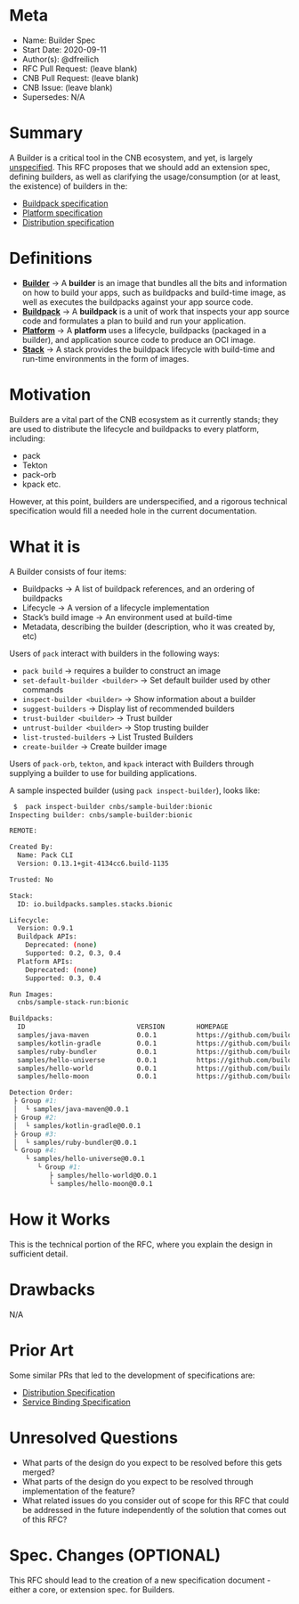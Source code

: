 # Meta
[meta]: #meta
- Name: Builder Spec
- Start Date: 2020-09-11
- Author(s): @dfreilich
- RFC Pull Request: (leave blank)
- CNB Pull Request: (leave blank)
- CNB Issue: (leave blank)
- Supersedes: N/A

# Summary
[summary]: #summary
A Builder is a critical tool in the CNB ecosystem, and yet, is largely [unspecified][spec-issue-builder]. This RFC proposes that we should add an extension spec, defining builders, as well as clarifying the usage/consumption (or at least, the existence) of builders in the:
* [Buildpack specification][buildpacks-spec]
* [Platform specification][platform-spec]
* [Distribution specification][distribution-spec]

# Definitions
[definitions]: #definitions
* **[Builder][builder-docs]** &rarr; A **builder** is an image that bundles all the bits and information on how to build your apps, such as buildpacks and build-time image, as well as executes the buildpacks against your app source code.
* **[Buildpack][buildpacks-docs]** &rarr; A **buildpack** is a unit of work that inspects your app source code and formulates a plan to build and run your application.
* **[Platform][platform-docs]** &rarr; A **platform** uses a lifecycle, buildpacks (packaged in a builder), and application source code to produce an OCI image.
* **[Stack][stack-docs]** &rarr; A stack provides the buildpack lifecycle with build-time and run-time environments in the form of images.

# Motivation
[motivation]: #motivation
Builders are a vital part of the CNB ecosystem as it currently stands; they are used to distribute the lifecycle and buildpacks to every platform, including:
* pack
* Tekton
* pack-orb
* kpack
etc.

However, at this point, builders are underspecified, and a rigorous technical specification would fill a needed hole in the current documentation.

# What it is
[what-it-is]: #what-it-is
A Builder consists of four items:
* Buildpacks &rarr; A list of buildpack references, and an ordering of buildpacks
* Lifecycle &rarr; A version of a lifecycle implementation
* Stack’s build image &rarr; An environment used at build-time
* Metadata, describing the builder (description, who it was created by, etc)

Users of `pack` interact with builders in the following ways:
* `pack build` &rarr; requires a builder to construct an image
* `set-default-builder <builder>` &rarr; Set default builder used by other commands
* `inspect-builder <builder>` &rarr; Show information about a builder
* `suggest-builders` &rarr; Display list of recommended builders
* `trust-builder <builder>` &rarr; Trust builder
* `untrust-builder <builder>` &rarr; Stop trusting builder
* `list-trusted-builders` &rarr; List Trusted Builders
* `create-builder` &rarr; Create builder image

Users of `pack-orb`, `tekton`, and `kpack` interact with Builders through supplying a builder to use for building applications.

A sample inspected builder (using `pack inspect-builder`), looks like:
```bash
 $  pack inspect-builder cnbs/sample-builder:bionic
Inspecting builder: cnbs/sample-builder:bionic

REMOTE:

Created By:
  Name: Pack CLI
  Version: 0.13.1+git-4134cc6.build-1135

Trusted: No

Stack:
  ID: io.buildpacks.samples.stacks.bionic

Lifecycle:
  Version: 0.9.1
  Buildpack APIs:
    Deprecated: (none)
    Supported: 0.2, 0.3, 0.4
  Platform APIs:
    Deprecated: (none)
    Supported: 0.3, 0.4

Run Images:
  cnbs/sample-stack-run:bionic

Buildpacks:
  ID                            VERSION        HOMEPAGE
  samples/java-maven            0.0.1          https://github.com/buildpacks/samples/tree/main/buildpacks/java-maven
  samples/kotlin-gradle         0.0.1          https://github.com/buildpacks/samples/tree/main/buildpacks/kotlin-gradle
  samples/ruby-bundler          0.0.1          https://github.com/buildpacks/samples/tree/main/buildpacks/ruby-bundler
  samples/hello-universe        0.0.1          https://github.com/buildpacks/samples/tree/main/buildpacks/hello-universe
  samples/hello-world           0.0.1          https://github.com/buildpacks/samples/tree/main/buildpacks/hello-world
  samples/hello-moon            0.0.1          https://github.com/buildpacks/samples/tree/main/buildpacks/hello-moon

Detection Order:
 ├ Group #1:
 │  └ samples/java-maven@0.0.1
 ├ Group #2:
 │  └ samples/kotlin-gradle@0.0.1
 ├ Group #3:
 │  └ samples/ruby-bundler@0.0.1
 └ Group #4:
    └ samples/hello-universe@0.0.1
       └ Group #1:
          ├ samples/hello-world@0.0.1
          └ samples/hello-moon@0.0.1
```
# How it Works
[how-it-works]: #how-it-works

This is the technical portion of the RFC, where you explain the design in sufficient detail.

# Drawbacks
[drawbacks]: #drawbacks
N/A

# Prior Art
[prior-art]: #prior-art
Some similar PRs that led to the development of specifications are:
* [Distribution Specification][distrib-spec-rfc]
* [Service Binding Specification][service-binding-rfc]

# Unresolved Questions
[unresolved-questions]: #unresolved-questions

- What parts of the design do you expect to be resolved before this gets merged?
- What parts of the design do you expect to be resolved through implementation of the feature?
- What related issues do you consider out of scope for this RFC that could be addressed in the future independently of the solution that comes out of this RFC?

# Spec. Changes (OPTIONAL)
[spec-changes]: #spec-changes
This RFC should lead to the creation of a new specification document - either a core, or extension spec. for Builders.

[//]: <> (Links)
[buildpacks-spec]: https://github.com/buildpacks/spec/blob/main/buildpack.md
[platform-spec]: https://github.com/buildpacks/spec/blob/main/platform.md
[distribution-spec]: https://github.com/buildpacks/spec/blob/main/distribution.md
[spec-issue-builder]: https://github.com/buildpacks/spec/issues/101
[stack-docs]: https://buildpacks.io/docs/concepts/components/stack/
[builder-docs]: https://buildpacks.io/docs/concepts/components/builder/
[buildpacks-docs]: https://buildpacks.io/docs/concepts/components/buildpack/
[platform-docs]: https://buildpacks.io/docs/concepts/components/platform/
[distrib-spec-rfc]: https://github.com/buildpacks/rfcs/blob/main/text/0007-spec-distribution.md
[service-binding-rfc]: https://github.com/buildpacks/rfcs/blob/main/text/0012-service-binding.md
